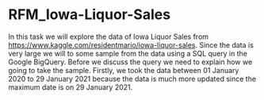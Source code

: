 # RFM_Iowa-Liquor-Sales
In this task we will explore the data of Iowa Liquor Sales from https://www.kaggle.com/residentmario/iowa-liquor-sales. Since the data is very large we will to some sample from the data using a SQL query in the Google BigQuery. Before we discuss the query we need to explain how we going to take the sample.  Firstly, we took the data between 01 January 2020 to 29 January 2021 because the data is much more updated since the maximum date is on 29 January 2021.


